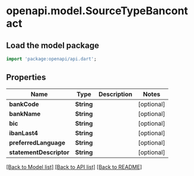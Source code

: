 # openapi.model.SourceTypeBancontact

## Load the model package
```dart
import 'package:openapi/api.dart';
```

## Properties
Name | Type | Description | Notes
------------ | ------------- | ------------- | -------------
**bankCode** | **String** |  | [optional] 
**bankName** | **String** |  | [optional] 
**bic** | **String** |  | [optional] 
**ibanLast4** | **String** |  | [optional] 
**preferredLanguage** | **String** |  | [optional] 
**statementDescriptor** | **String** |  | [optional] 

[[Back to Model list]](../README.md#documentation-for-models) [[Back to API list]](../README.md#documentation-for-api-endpoints) [[Back to README]](../README.md)


